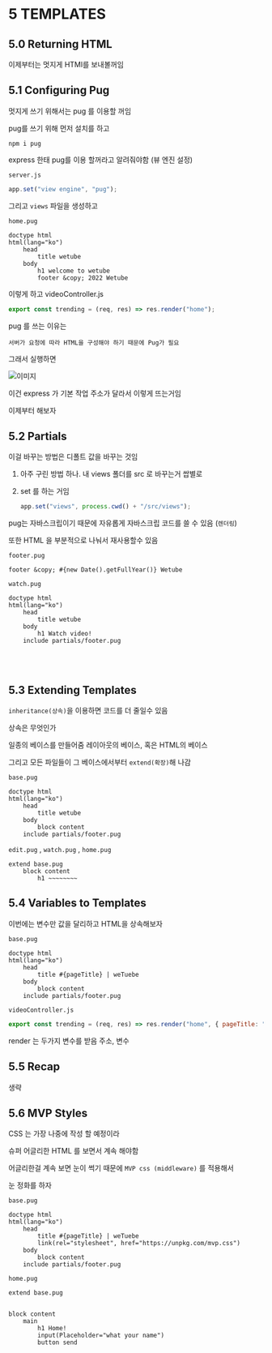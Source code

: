 # 5 TEMPLATES

## 5.0 Returning HTML

이제부터는 멋지게 HTMl를 보내볼꺼임

## 5.1 Configuring Pug

멋지게 쓰기 위해서는 pug 를 이용할 꺼임

pug를 쓰기 위해 먼저 설치를 하고

```
npm i pug
```

express 한태 pug를 이용 할꺼라고 알려줘야함
(뷰 엔진 설정)

`server.js`

```js
app.set("view engine", "pug");
```

그리고 `views` 파일을 생성하고

`home.pug`

```pug
doctype html
html(lang="ko")
    head
        title wetube
    body
        h1 welcome to wetube
        footer &copy; 2022 Wetube
```

이렇게 하고
videoController.js

```js
export const trending = (req, res) => res.render("home");
```

pug 를 쓰는 이유는

    서버가 요청에 따라 HTML을 구성해야 하기 때문에 Pug가 필요

그래서 실행하면

![이미지](https://media.vlpt.us/images/estell/post/702af533-4a83-42e2-8b5d-ccc5cacf61bf/%E1%84%89%E1%85%B3%E1%84%8F%E1%85%B3%E1%84%85%E1%85%B5%E1%86%AB%E1%84%89%E1%85%A3%E1%86%BA%202022-01-26%20%E1%84%8B%E1%85%A9%E1%84%8C%E1%85%A5%E1%86%AB%202.29.00.png)

이건 express 가 기본 작업 주소가 달라서 이렇게 뜨는거임

이제부터 해보자

## 5.2 Partials

이걸 바꾸는 방법은 디폴트 값을 바꾸는 것임

1. 아주 구린 방법 하나. 내 views 폴더를 src 로 바꾸는거 쌉별로

2. set 를 하는 거임
   ```js
   app.set("views", process.cwd() + "/src/views");
   ```

pug는 자바스크립이기 때문에 자유롭게 자바스크립 코드를 쓸 수 있음
(`렌더링`)

또한 HTML 을 부분적으로 나눠서 재사용할수 있음

`footer.pug`

```pug
footer &copy; #{new Date().getFullYear()} Wetube
```

`watch.pug`

```pug
doctype html
html(lang="ko")
    head
        title wetube
    body
        h1 Watch video!
    include partials/footer.pug
```

<br>
<br>

## 5.3 Extending Templates

`inheritance(상속)`을 이용하면 코드를 더 줄일수 있음

상속은 무엇인가

일종의 베이스를 만들어줌 레이아웃의 베이스, 혹은 HTML의 베이스

그리고 모든 파일들이 그 베이스에서부터 `extend(확장)`해 나감

`base.pug`

```pug
doctype html
html(lang="ko")
    head
        title wetube
    body
        block content
    include partials/footer.pug
```

`edit.pug` , `watch.pug` , `home.pug`

```pug
extend base.pug
    block content
        h1 ~~~~~~~~
```

## 5.4 Variables to Templates

이번에는 변수만 값을 달리하고 HTML을 상속해보자

`base.pug`

```pug
doctype html
html(lang="ko")
    head
        title #{pageTitle} | weTuebe
    body
        block content
    include partials/footer.pug
```

`videoController.js`

```js
export const trending = (req, res) => res.render("home", { pageTitle: "home" });
```

render 는 두가지 변수를 받음 주소, 변수

## 5.5 Recap

생략

## 5.6 MVP Styles

CSS 는 가장 나중에 작성 할 예정이라

슈퍼 어글리한 HTML 를 보면서 계속 해야함

어글리한걸 계속 보면 눈이 썩기 때문에 `MVP css (middleware)` 를 적용해서

눈 정화를 하자

`base.pug`

```pug
doctype html
html(lang="ko")
    head
        title #{pageTitle} | weTuebe
        link(rel="stylesheet", href="https://unpkg.com/mvp.css")
    body
        block content
    include partials/footer.pug
```

`home.pug`

```pug
extend base.pug


block content
    main
        h1 Home!
        input(Placeholder="what your name")
        button send
```

